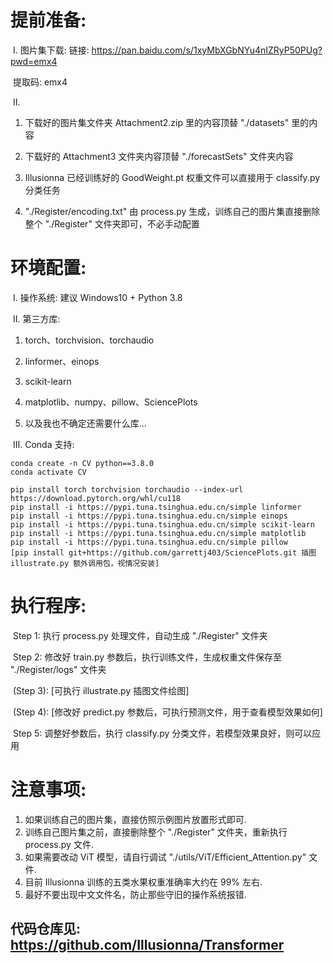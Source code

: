 # 提前准备:

​    Ⅰ. 图片集下载: 链接: https://pan.baidu.com/s/1xyMbXGbNYu4nIZRyP50PUg?pwd=emx4

​            提取码: emx4

​    Ⅱ.

1. 下载好的图片集文件夹 Attachment2.zip 里的内容顶替 "./datasets" 里的内容

2. 下载好的 Attachment3 文件夹内容顶替 "./forecastSets" 文件夹内容

3. Illusionna 已经训练好的 GoodWeight.pt 权重文件可以直接用于 classify.py 分类任务

4. "./Register/encoding.txt" 由 process.py 生成，训练自己的图片集直接删除整个 "./Register" 文件夹即可，不必手动配置



#   环境配置:

​    Ⅰ. 操作系统: 建议 Windows10 + Python 3.8

​    Ⅱ. 第三方库:

1. torch、torchvision、torchaudio

2. linformer、einops

3. scikit-learn

4. matplotlib、numpy、pillow、SciencePlots

5. 以及我也不确定还需要什么库...

​    Ⅲ. Conda 支持:

```
conda create -n CV python==3.8.0
conda activate CV

pip install torch torchvision torchaudio --index-url https://download.pytorch.org/whl/cu118
pip install -i https://pypi.tuna.tsinghua.edu.cn/simple linformer
pip install -i https://pypi.tuna.tsinghua.edu.cn/simple einops
pip install -i https://pypi.tuna.tsinghua.edu.cn/simple scikit-learn
pip install -i https://pypi.tuna.tsinghua.edu.cn/simple matplotlib
pip install -i https://pypi.tuna.tsinghua.edu.cn/simple pillow
[pip install git+https://github.com/garrettj403/SciencePlots.git 插图 illustrate.py 额外调用包，视情况安装]
```



# 执行程序:

​    Step 1: 执行 process.py 处理文件，自动生成 "./Register" 文件夹

​    Step 2: 修改好 train.py 参数后，执行训练文件，生成权重文件保存至 "./Register/logs" 文件夹

​    (Step 3): [可执行 illustrate.py 插图文件绘图]

​    (Step 4): [修改好 predict.py 参数后，可执行预测文件，用于查看模型效果如何]

​    Step 5: 调整好参数后，执行 classify.py 分类文件，若模型效果良好，则可以应用



# 注意事项:

1. 如果训练自己的图片集，直接仿照示例图片放置形式即可.
2. 训练自己图片集之前，直接删除整个 "./Register" 文件夹，重新执行 process.py 文件.
3. 如果需要改动 ViT 模型，请自行调试 "./utils/ViT/Efficient_Attention.py" 文件.
4. 目前 Illusionna 训练的五类水果权重准确率大约在 99% 左右.
5. 最好不要出现中文文件名，防止那些守旧的操作系统报错.



##   代码仓库见: https://github.com/Illusionna/Transformer
